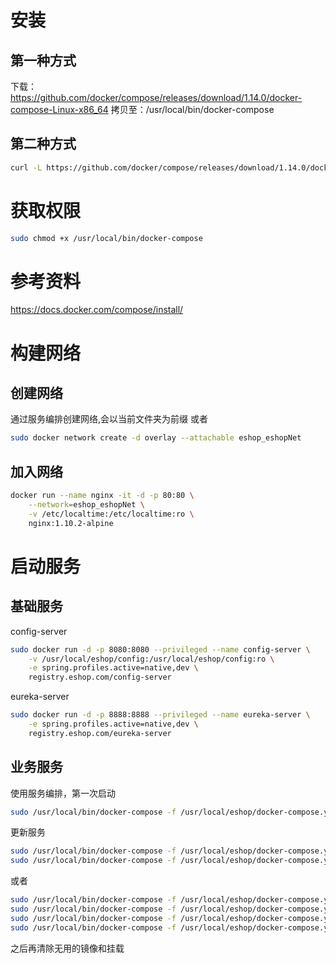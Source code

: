 安装
======
第一种方式
------
下载：https://github.com/docker/compose/releases/download/1.14.0/docker-compose-Linux-x86_64
拷贝至：/usr/local/bin/docker-compose

第二种方式
------
```bash
curl -L https://github.com/docker/compose/releases/download/1.14.0/docker-compose-`uname -s`-`uname -m` > /usr/local/bin/docker-compose
```

获取权限
=====
```bash
sudo chmod +x /usr/local/bin/docker-compose
```

参考资料
=====
https://docs.docker.com/compose/install/

构建网络
=====
创建网络
-----
通过服务编排创建网络,会以当前文件夹为前缀
或者
```bash
sudo docker network create -d overlay --attachable eshop_eshopNet
```

加入网络
-----
```bash
docker run --name nginx -it -d -p 80:80 \
    --network=eshop_eshopNet \
    -v /etc/localtime:/etc/localtime:ro \
    nginx:1.10.2-alpine
```

启动服务
=====
基础服务
-----

config-server
```bash
sudo docker run -d -p 8080:8080 --privileged --name config-server \
    -v /usr/local/eshop/config:/usr/local/eshop/config:ro \
    -e spring.profiles.active=native,dev \
    registry.eshop.com/config-server
```

eureka-server
```bash
sudo docker run -d -p 8888:8888 --privileged --name eureka-server \
    -e spring.profiles.active=native,dev \
    registry.eshop.com/eureka-server
```

业务服务
-----
使用服务编排，第一次启动
```bash
sudo /usr/local/bin/docker-compose -f /usr/local/eshop/docker-compose.yml up -d
```

更新服务

```bash
sudo /usr/local/bin/docker-compose -f /usr/local/eshop/docker-compose.yml down
sudo /usr/local/bin/docker-compose -f /usr/local/eshop/docker-compose.yml pull
```

或者

```bash
sudo /usr/local/bin/docker-compose -f /usr/local/eshop/docker-compose.yml stop
sudo /usr/local/bin/docker-compose -f /usr/local/eshop/docker-compose.yml rm
sudo /usr/local/bin/docker-compose -f /usr/local/eshop/docker-compose.yml pull
sudo /usr/local/bin/docker-compose -f /usr/local/eshop/docker-compose.yml up
```
之后再清除无用的镜像和挂载
